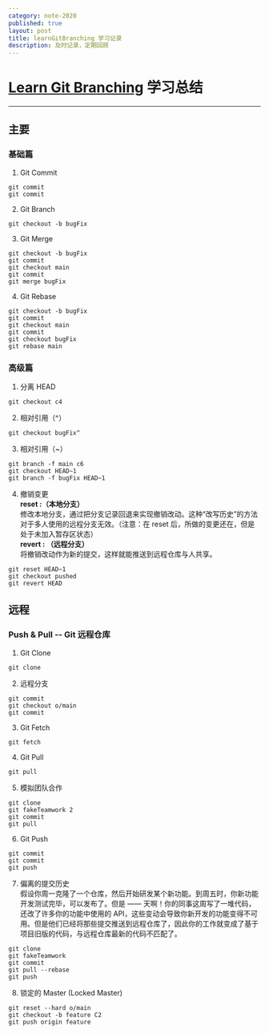 ```yaml
---
category: note-2020
published: true
layout: post
title: learnGitBranching 学习记录
description: 及时记录，定期回顾
---
```


# [Learn Git Branching](https://learngitbranching.js.org/?demo=&locale=zh_CN) 学习总结  

---
## 主要
### 基础篇
1. Git Commit  

```git
git commit
git commit
```

2. Git Branch  

```git
git checkout -b bugFix
```

3. Git Merge

```git
git checkout -b bugFix
git commit
git checkout main
git commit
git merge bugFix
```

4. Git Rebase

```git
git checkout -b bugFix
git commit
git checkout main
git commit
git checkout bugFix
git rebase main
```

### 高级篇

1. 分离 HEAD

```git
git checkout c4
```

2. 相对引用（^）

```git
git checkout bugFix^
```

3. 相对引用（~）

```git
git branch -f main c6
git checkout HEAD~1
git branch -f bugFix HEAD~1
```

4. 撤销变更  
**reset :（本地分支）**  
   修改本地分支，通过把分支记录回退来实现撤销改动。这种“改写历史”的方法对于多人使用的远程分支无效。（注意：在 reset 后，所做的变更还在，但是处于未加入暂存区状态）  
**revert : （远程分支）**  
   将撤销改动作为新的提交，这样就能推送到远程仓库与人共享。

```git
git reset HEAD~1
git checkout pushed
git revert HEAD
```

## 远程
### Push & Pull -- Git 远程仓库

1. Git Clone

```git
git clone
```

2. 远程分支

```git
git commit
git checkout o/main
git commit
```

3. Git Fetch

```git
git fetch
```

4. Git Pull

```git
git pull
```

5. 模拟团队合作

```git
git clone
git fakeTeamwork 2
git commit
git pull
```

6. Git Push

```git
git commit
git commit
git push
```

7. 偏离的提交历史  
   假设你周一克隆了一个仓库，然后开始研发某个新功能。到周五时，你新功能开发测试完毕，可以发布了。但是 —— 天啊！你的同事这周写了一堆代码，还改了许多你的功能中使用的 API，这些变动会导致你新开发的功能变得不可用。但是他们已经将那些提交推送到远程仓库了，因此你的工作就变成了基于项目旧版的代码，与远程仓库最新的代码不匹配了。  
   

```git
git clone
git fakeTeamwork
git commit
git pull --rebase
git push
```

8. 锁定的 Master (Locked Master)

```git
git reset --hard o/main
git checkout -b feature C2
git push origin feature
```
